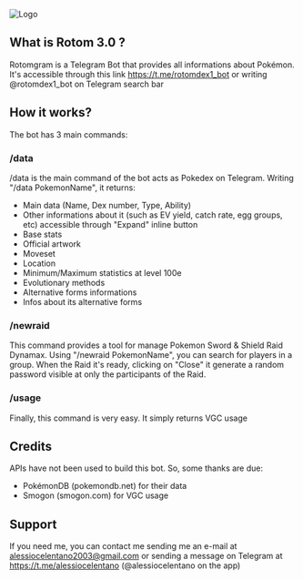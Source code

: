 ![Logo](assets/logo.png)

## What is Rotom 3.0 ?
Rotomgram is a Telegram Bot that provides all informations about Pokémon. It's accessible through this link https://t.me/rotomdex1_bot or writing @rotomdex1_bot on Telegram search bar

## How it works?
The bot has 3 main commands:

### /data
/data is the main command of the bot acts as Pokedex on Telegram. Writing "/data PokemonName", it returns:
* Main data (Name, Dex number, Type, Ability)
* Other informations about it (such as EV yield, catch rate, egg groups, etc) accessible through "Expand" inline button
* Base stats
* Official artwork
* Moveset
* Location
* Minimum/Maximum statistics at level 100e
* Evolutionary methods
* Alternative forms informations
* Infos about its alternative forms

### /newraid
This command provides a tool for manage Pokemon Sword & Shield Raid Dynamax. Using "/newraid PokemonName", you can search for players in a group. When the Raid it's ready, clicking on "Close" it generate a random password visible at only the participants of the Raid.

### /usage
Finally, this command is very easy. It simply returns VGC usage

## Credits
APIs have not been used to build this bot. So, some thanks are due:
* PokémonDB (pokemondb.net) for their data
* Smogon (smogon.com) for VGC usage

## Support
If you need me, you can contact me sending me an e-mail at alessiocelentano2003@gmail.com or sending a message on Telegram at https://t.me/alessiocelentano (@alessiocelentano on the app)
